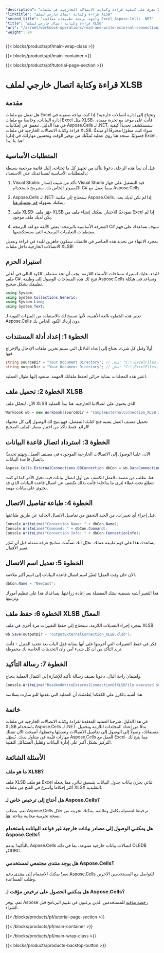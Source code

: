 ```yaml
---
"description": "تعرف على كيفية قراءة وكتابة الاتصالات الخارجية في ملفات XLSB باستخدام Aspose.Cells لـ .NET من خلال هذا البرنامج التعليمي خطوة بخطوة."
"linktitle": "قراءة وكتابة اتصال خارجي لملف XLSB"
"second_title": "واجهة برمجة تطبيقات معالجة Excel Aspose.Cells .NET"
"title": "قراءة وكتابة اتصال خارجي لملف XLSB"
"url": "/ar/net/workbook-operations/read-and-write-external-connection/"
"weight": 24
---
```


{{< blocks/products/pf/main-wrap-class >}}

{{< blocks/products/pf/main-container >}}

{{< blocks/products/pf/tutorial-page-section >}}

# قراءة وكتابة اتصال خارجي لملف XLSB

## مقدمة

هل تعمل مع ملفات Excel وتحتاج إلى إدارة اتصالات خارجية؟ إذا كنت تواجه صعوبة في إدارة البيانات، وخاصةً مع ملفات Excel مثل XLSB، فأنت على موعد مع تجربة مفيدة. في هذا الدليل، نتعمق في إمكانيات Aspose.Cells لـ .NET. سنستكشف تحديدًا كيفية قراءة وكتابة الاتصالات الخارجية في ملفات XLSB. سواء كنت مطورًا محترفًا أو مبتدئًا فضوليًا، ستجد هنا رؤى عملية تُمكّنك من توفير الوقت وتحسين مهاراتك في إدارة Excel. هيا بنا نبدأ!

## المتطلبات الأساسية

قبل أن نبدأ هذه الرحلة، دعونا نتأكد من تجهيز كل ما تحتاجه. إليك قائمة مرجعية بسيطة بالمتطلبات الأساسية لمساعدتك على الاستعداد:

1. Visual Studio: تأكد من تثبيت إصدار Visual Studio قيد التشغيل على جهاز الكمبيوتر الخاص بك. ستبرمج باستخدام C# بينما نعمل مع Aspose.Cells.
   
2. Aspose.Cells لـ .NET: ستحتاج إلى مكتبة Aspose.Cells. إذا لم تكن لديك بعد، يمكنك بسهولة [قم بتحميله هنا](https://releases.aspose.com/cells/net/). 

3. ملف XLSB: جهّز ملف XLSB نموذجيًا للاختبار. يمكنك إنشاء ملف من Excel إذا لم يكن لديك ملف موجود.

4. المعرفة الأساسية بالبرمجة: بعض الألفة مع لغة البرمجة C# سوف تساعدك على فهم مقتطفات التعليمات البرمجية التي سنستكشفها.

بمجرد الانتهاء من تحديد هذه العناصر في قائمتك، سنكون جاهزين للبدء في قراءة وتعديل الاتصالات الخارجية داخل ملفات XLSB!

## استيراد الحزم

للبدء، عليك استيراد مساحات الأسماء اللازمة. يجب أن تجد مقتطف الكود التالي في أعلى ملف C#. تتيح لك هذه المساحات الوصول إلى وظيفة Aspose.Cells وتساعد في هيكلة تطبيقك بشكل صحيح.

```csharp
using System;
using System.Collections.Generic;
using System.Linq;
using System.Text;
```
تعتبر هذه الخطوة بالغة الأهمية، لأنها تسمح لك بالاستفادة من الميزات القوية لـ Aspose.Cells دون إرباك الكود الخاص بك.

## الخطوة 1: إعداد أدلة المستندات

أولاً وقبل كل شيء، نحتاج إلى إعداد الدلائل التي سيتم تخزين ملفات الإدخال والإخراج فيها. 

```csharp
string sourceDir = "Your Document Directory"; // مثال: "C:\\ExcelFiles\\"
string outputDir = "Your Document Directory"; // مثال: "C:\\ExcelFiles\\"
```
اعتبر هذه المجلدات بمثابة خزائن لحفظ ملفاتك المهمة. ستعود إليها طوال العملية.

## الخطوة 2: تحميل ملف XLSB

الآن، لنحمّل ملف XLSB الذي يحتوي على اتصالاتنا الخارجية. هنا تبدأ العملية.

```csharp
Workbook wb = new Workbook(sourceDir + "sampleExternalConnection_XLSB.xlsb");
```
تحميل مصنف العمل يشبه فتح كتابك المفضل، فهو يتيح لك الوصول إلى كل محتواه الرائع. فقط تأكد من اختيار مسار الملف الصحيح!

## الخطوة 3: استرداد اتصال قاعدة البيانات

الآن، علينا الوصول إلى الاتصالات الخارجية الموجودة في مصنف العمل. ونهتم تحديدًا باتصال قاعدة البيانات.

```csharp
Aspose.Cells.ExternalConnections.DBConnection dbCon = wb.DataConnections[0] as Aspose.Cells.ExternalConnections.DBConnection;
```
هنا، نطلب من مصنف العمل الكشف عن أول اتصال بيانات فيه. تخيل الأمر كما لو كنت تتطلع تحت غطاء لترى ما بداخله؛ فأنت بذلك تكشف عن اتصال قاعدة البيانات الذي قد يحتوي على بيانات مهمة.

## الخطوة 4: طباعة تفاصيل الاتصال

قبل إجراء أي تغييرات، من الجيد التحقق من تفاصيل الاتصال الحالية عن طريق طباعتها.

```csharp
Console.WriteLine("Connection Name: " + dbCon.Name);
Console.WriteLine("Command: " + dbCon.Command);
Console.WriteLine("Connection Info: " + dbCon.ConnectionInfo);
```
يساعدك هذا على فهم طبيعة عملك. تخيّل أنك تسلّمت مفاتيح غرفة مقفلة قبل أن تُقرّر تغيير الأقفال.

## الخطوة 5: تعديل اسم الاتصال

الآن حان وقت العمل! لنغيّر اسم اتصال قاعدة البيانات إلى اسم أكثر ملاءمة.

```csharp
dbCon.Name = "NewCust";
```
هذا التغيير أشبه بتسمية نبتتك المفضلة بعد إعادة زراعتها. يساعدك هذا على تنظيم أمورك وترتيبها.

## الخطوة 6: حفظ ملف XLSB المعدّل

بمجرد إجراء التعديلات اللازمة، ستحتاج إلى حفظ التغييرات مرة أخرى في ملف XLSB.

```csharp
wb.Save(outputDir + "outputExternalConnection_XLSB.xlsb");
```
فكر في حفظ التغييرات التي أجريتها على أنها بمثابة قفل الباب بعد تجديد المنزل - فأنت تريد التأكد من أن كل شيء آمن وأن التحديثات الخاصة بك محفوظة.

## الخطوة 7: رسالة التأكيد

ولضمان راحة البال، دعونا نضيف رسالة تأكيد للإشارة إلى اكتمال العملية بنجاح.

```csharp
Console.WriteLine("ReadAndWriteExternalConnectionOfXLSBFile executed successfully.\r\n");
```
هذا أشبه بالكرز على الكعكة! يُطمئنك أن العملية التي نفذتها للتو سارت بسلاسة.

## خاتمة

في هذا الدليل، شرحنا العملية المعقدة لقراءة وكتابة الاتصالات الخارجية في ملفات XLSB باستخدام Aspose.Cells لـ .NET. بدءًا من إعداد المجلدات اللازمة وتحميل مصنفاتك، وصولًا إلى الوصول إلى تفاصيل الاتصالات وتعديلها وحفظها، أصبحت الآن تمتلك مهارات قيّمة في متناول يديك. يُسهّل Aspose.Cells العمل مع Excel، مما يتيح لك التركيز بشكل أكبر على إدارة البيانات وتقليل المشاكل التقنية.

## الأسئلة الشائعة

### ما هو ملف XLSB؟  
ملف XLSB هو ملف Excel ثنائي يخزن بيانات جدول البيانات بتنسيق ثنائي، مما يجعله أكثر إحكاما وأسرع في الفتح من ملفات XLSX التقليدية.

### هل أحتاج إلى ترخيص خاص لـ Aspose.Cells؟  
نعم، يتطلب Aspose.Cells ترخيصًا لتشغيله بكامل وظائفه. يمكنك تجربته من خلال نسخة تجريبية مجانية متاحة. [هنا](https://releases.aspose.com/).

### هل يمكنني الوصول إلى مصادر بيانات خارجية غير قواعد البيانات باستخدام Aspose.Cells؟  
بالتأكيد! يدعم Aspose.Cells اتصالات بيانات خارجية متنوعة، بما في ذلك OLEDB وODBC. 

### هل يوجد منتدى مجتمعي لمستخدمي Aspose.Cells؟  
نعم! يمكنك الانضمام إلى [منتدى دعم Aspose.Cells](https://forum.aspose.com/c/cells/9) للتواصل مع المستخدمين الآخرين وطلب المساعدة.

### هل يمكنني الحصول على ترخيص مؤقت لـ Aspose.Cells؟  
نعم، يوفر Aspose [رخصة مؤقتة](https://purchase.aspose.com/temporary-license/) للمستخدمين الذين يرغبون في تقييم البرنامج قبل الشراء.

{{< /blocks/products/pf/tutorial-page-section >}}

{{< /blocks/products/pf/main-container >}}

{{< /blocks/products/pf/main-wrap-class >}}

{{< blocks/products/products-backtop-button >}}